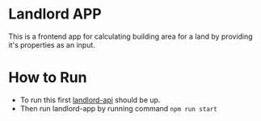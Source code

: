 # Landlord APP
This is a frontend app for calculating building area for a land by providing it's properties as an input.

# How to Run
- To run this first [landlord-api](https://www.github.com/nsaltun/landlord-api) should be up.
- Then run landlord-app by running command `npm run start`
